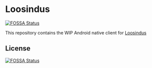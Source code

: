 # Loosindus
[![FOSSA Status](https://app.fossa.io/api/projects/git%2Bgithub.com%2FTaaviE%2FLoosindusAndroid.svg?type=shield)](https://app.fossa.io/projects/git%2Bgithub.com%2FTaaviE%2FLoosindusAndroid?ref=badge_shield)


This repository contains the WIP Android native client for [Loosindus](https://github.com/TaaviE/Loosindus)

## License
[![FOSSA Status](https://app.fossa.io/api/projects/git%2Bgithub.com%2FTaaviE%2FLoosindusAndroid.svg?type=large)](https://app.fossa.io/projects/git%2Bgithub.com%2FTaaviE%2FLoosindusAndroid?ref=badge_large)